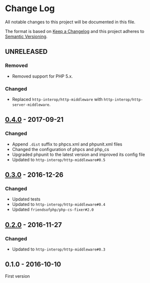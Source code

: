 # Change Log
All notable changes to this project will be documented in this file.

The format is based on [Keep a Changelog](http://keepachangelog.com/) 
and this project adheres to [Semantic Versioning](http://semver.org/).

## UNRELEASED

### Removed

* Removed support for PHP 5.x.

### Changed

* Replaced `http-interop/http-middleware` with  `http-interop/http-server-middleware`.

## [0.4.0] - 2017-09-21

### Changed

* Append `.dist` suffix to phpcs.xml and phpunit.xml files
* Changed the configuration of phpcs and php_cs
* Upgraded phpunit to the latest version and improved its config file
* Updated to `http-interop/http-middleware#0.5`

## [0.3.0] - 2016-12-26

### Changed

* Updated tests
* Updated to `http-interop/http-middleware#0.4`
* Updated `friendsofphp/php-cs-fixer#2.0`

## [0.2.0] - 2016-11-27

### Changed

* Updated to `http-interop/http-middleware#0.3`

## 0.1.0 - 2016-10-10

First version

[0.4.0]: https://github.com/middlewares/recaptcha/compare/v0.3.0...v0.4.0
[0.3.0]: https://github.com/middlewares/recaptcha/compare/v0.2.0...v0.3.0
[0.2.0]: https://github.com/middlewares/recaptcha/compare/v0.1.0...v0.2.0
